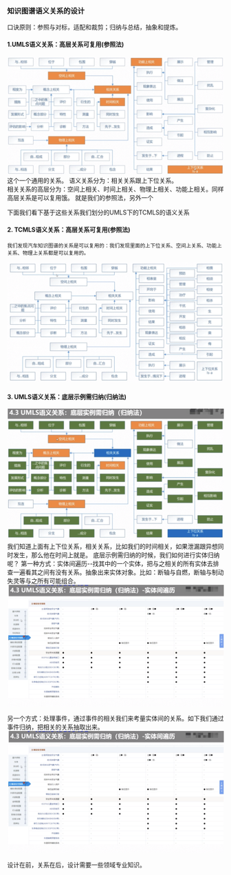 ### 知识图谱语义关系的设计
口诀原则：参照与对标，适配和裁剪；归纳与总结，抽象和提炼。  

#### 1.UMLS语义关系：高层关系可复用(参照法)  
  ![](../images/24.png)  
  这个一个通用的关系。
  语义关系分为：相关关系跟上下位关系。  
  相关关系的高层分为：空间上相关、时间上相关、物理上相关、功能上相关。同样高层关系是可以复用饿。
  就是我们的参照法，另外一个
    
 
 下面我们看下基于这些关系我们划分的UMLS下的TCMLS的语义关系

#### 2. TCMLS语义关系：高层关系可复用(参照法) 
    我们发现汽车知识图谱的关系是可以复用的：我们发现里面的上下位关系、空间上关系、功能上关系、物理上关系都是可以复用的。
  ![](../images/25.png)  
  
#### 3. UMLS语义关系：底层示例需归纳(归纳法)  
  ![](../images/26.png)
  我们知道上面有上下位关系，相关关系，比如我们的时间相关，如果泄漏跟异想同时发生，那么他在时间上就是。
  底层示例需归纳的时候，我们如何进行实体归纳呢？
  第一种方式：实体间遍历--找其中的一个实体，把与之相关的所有实体去排查一遍看其之间有没有关系。抽象出来实体对象。比如：断轴与自燃，断轴与制动失灵等与之所有可能组合。
  ![](../images/27.png)
  
  另一个方式：处理事件，通过事件的相关我们来考量实体间的关系。如下我们通过事件归纳，把相关的关系抽取出来。
    ![](../images/27.png)
    
  设计在前，关系在后，设计需要一些领域专业知识。
  
